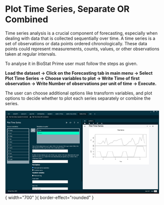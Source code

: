 # Plot Time Series, Separate OR Combined

Time series analysis is a crucial component of forecasting, especially when dealing with data that is collected sequentially over time. A time series is a set of observations or data points ordered chronologically. These data points could represent measurements, counts, values, or other observations taken at regular intervals.

To analyse it in BioStat Prime user must follow the steps as given.

__Load the dataset -> Click on the Forecasting tab in main menu -> Select Plot Time Series -> Choose variables to plot -> Write Time of first observation -> Write Number of observations per unit of time -> Execute.__

The user can choose additional options like transform variables, and plot options to decide whether to plot each series separately or combine the series.

![alt text](screenshots/image235.png){ width="700" }{ border-effect="rounded" }

